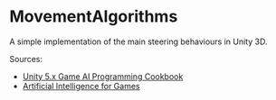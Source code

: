 # MovementAlgorithms
A simple implementation of the main steering behaviours in Unity 3D.

Sources:
- [Unity 5.x Game AI Programming Cookbook](https://www.packtpub.com/game-development/unity-5x-game-ai-programming-cookbook)
- [Artificial Intelligence for Games](https://www.crcpress.com/Artificial-Intelligence-for-Games/Millington-Millington-Funge/p/book/9780123747310)
